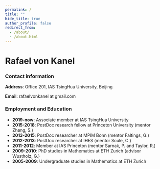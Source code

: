 ```yaml
---
permalink: /
title: ""
hide_title: true
author_profile: false
redirect_from: 
  - /about/
  - /about.html
---
```



# Rafael von Kanel

### Contact information

**Address**: Office 201, IAS TsingHua University, Beijing

**Email**: rafaelvonkanel at gmail.com

### Employment and Education
- **2019-now**: Associate member at IAS TsingHua University
- **2015-2018**: PostDoc research fellow at Princeton University (mentor Zhang, S.)
- **2013-2015**: PostDoc researcher at MPIM Bonn (mentor Faltings, G.)
- **2012-2013**: PostDoc researcher at IHES (mentor Soule, C.)
- **2011-2012**: Member at IAS Princeton (mentor Sarnak, P. and Taylor, R.)
- **2009-2010**: PhD studies in Mathematics at ETH Zurich (advisor Wustholz, G.)
- **2005-2009**: Undergraduate studies in Mathematics at ETH Zurich
